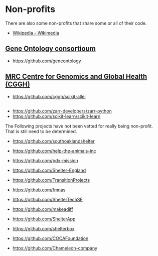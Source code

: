 # Non-profits

There are also some non-profits that share some or all of their code.

* [Wikipedia - Wikimedia](https://github.com/wikimedia)


## [Gene Ontology consortioum](https://github.com/geneontology/)

* https://github.com/geneontology

## [MRC Centre for Genomics and Global Health (CGGH)](https://www.sanger.ac.uk/collaboration/mrc-centre-genomics-and-global-health-cggh/)
* https://github.com/cggh/scikit-allel

## 
* https://github.com/zarr-developers/zarr-python
* https://github.com/scikit-learn/scikit-learn


The Following projects have not been vetted for really being non-profit. That is still need to be determined.

* https://github.com/southoaklandshelter
* https://github.com/help-the-animals-inc
* https://github.com/pdx-mission
* https://github.com/Shelter-England
* https://github.com/TransitionProjects
* https://github.com/fmnas
* https://github.com/ShelterTechSF
* https://github.com/makeadiff
* https://github.com/ShelterApp
* https://github.com/shelterbox

* https://github.com/COCAFoundation

* https://github.com/Chameleon-company
